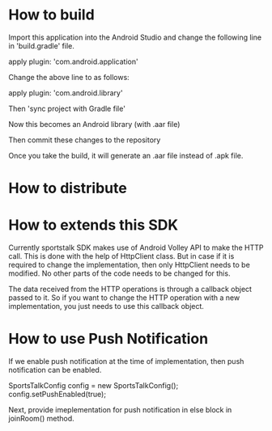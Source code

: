 
 How to build
 ============
 
 Import this application into the Android Studio and change the following line in 'build.gradle' file.
 
 apply plugin: 'com.android.application'
 
 Change the above line to as follows:
 
 apply plugin: 'com.android.library'
 
 Then 'sync project with Gradle file'
 
 Now this becomes an Android library (with .aar file)
 
 Then commit these changes to the repository
 
 Once you take the build, it will generate an .aar file instead of .apk file.
 
 How to distribute
 =================
 
 
 How to extends this SDK
 =======================
 Currently sportstalk SDK makes use of Android Volley API to make the HTTP call. This is done with the help of HttpClient class.
 But in case if it is required to change the implementation, then only HttpClient needs to be modified. No other parts of the
 code needs to be changed for this.
 
 The data received from the HTTP operations is through a callback object passed to it. So if you want to change the HTTP operation with a new
 implementation, you just needs to use this callback object. 
 
 How to use Push Notification
 ============================
 If we enable push notification at the time of implementation, then push notification can be enabled.
 
 SportsTalkConfig config = new SportsTalkConfig();
 config.setPushEnabled(true);
 
 Next, provide imeplementation for push notification in else block in joinRoom() method.
 